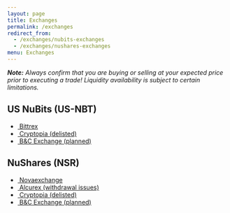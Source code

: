 ```yaml
---
layout: page
title: Exchanges
permalink: /exchanges
redirect_from:
  - /exchanges/nubits-exchanges
  - /exchanges/nushares-exchanges
menu: Exchanges
---
```


***Note:** Always confirm that you are buying or selling at your expected price prior to executing a trade! Liquidity availability is subject to certain limitations.*

<div id="exchanges">
<div id="exchanges-usnbt">
<h2>US NuBits (US-NBT)</h2>

<ul>
  <li>
    <a href="https://bittrex.com/Market/Index?MarketName=BTC-NBT" target="_blank">
      <img src="{{ site.baseurl }}/assets/logo-bittrex-150.png" alt="" />
      Bittrex
    </a>
  </li>
  <li>
    <a href="https://cryptopia.co.nz/Exchange/?market=USNBT_BTC" target="_blank">
      <img src="{{ site.baseurl }}/assets/logo-cryptopia.png" alt="" />
      Cryptopia (delisted)
    </a>
  </li>
  <li>
    <a href="https://bcexchange.org/" target="_blank">
      <img src="{{ site.baseurl }}/assets/logo-BCExchange.png" alt="" />
      B&C Exchange (planned)
    </a>
  </li>
</ul>
</div>

<div id="exchanges-nsr">
<h2>NuShares (NSR)</h2>

<ul>
  <!--
  <li>
    <a href="https://discuss.nubits.com/t/manual-exchange-nsr-btc/5397" target="_blank">
      <img src="{{ site.baseurl }}/assets/nushares-logo-250.png" alt="" />
      Manual Exchange
    </a>
  </li>
  -->
  <li>
    <a href="https://novaexchange.com/market/BTC_NSR/" target="_blank">
      <img src="{{ site.baseurl }}/assets/nushares-logo-250.png" alt="" />
      Novaexchange
    </a>
  </li>
  <li>
    <a href="https://alcurex.com/#NSR-BTC" target="_blank">
      <img src="{{ site.baseurl }}/assets/alcurex.png" alt="" />
      Alcurex (withdrawal issues)
    </a>
  </li>
  <li>
    <a href="https://cryptopia.co.nz/Exchange/?market=NSR_BTC" target="_blank">
      <img src="{{ site.baseurl }}/assets/logo-cryptopia.png" alt="" />
      Cryptopia (delisted)
    </a>
  </li>
  <li>
    <a href="https://bcexchange.org/" target="_blank">
      <img src="{{ site.baseurl }}/assets/logo-BCExchange.png" alt="" />
      B&C Exchange (planned)
    </a>
  </li>
</ul>
</div>
</div>

<br>
